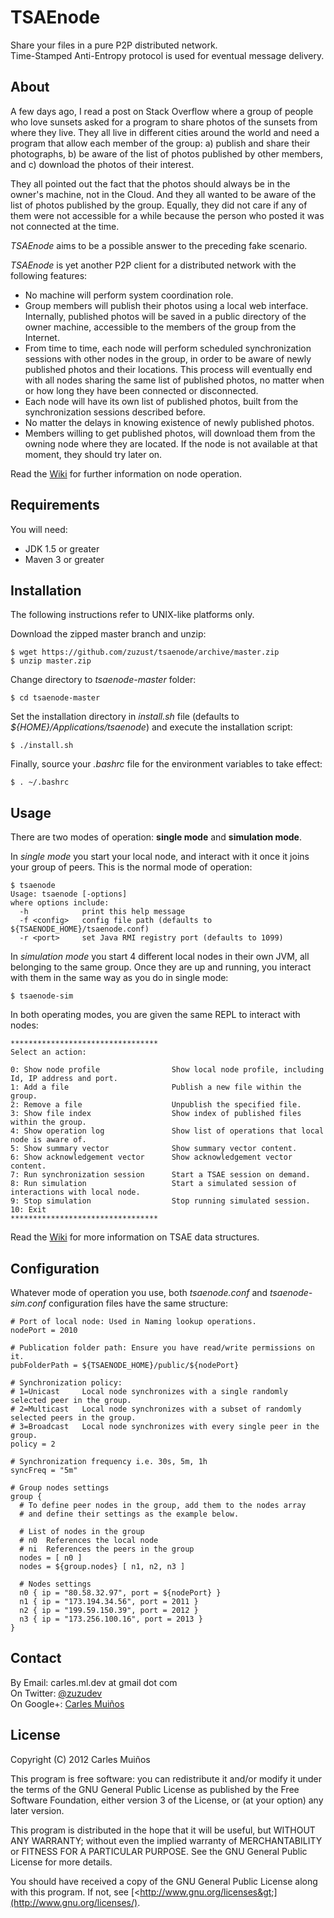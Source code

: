 # TSAEnode

Share your files in a pure P2P distributed network.  
Time-Stamped Anti-Entropy protocol is used for eventual message delivery.


## About

A few days ago, I read a post on Stack Overflow where a group of people who love sunsets asked for a program to share photos of the sunsets from where they live. They all live in different cities around the world and need a program that allow each member of the group: a) publish and share their photographs, b) be aware of the list of photos published by other members, and c) download the photos of their interest.

They all pointed out the fact that the photos should always be in the owner's machine, not in the Cloud. And they all wanted to be aware of the list of photos published by the group. Equally, they did not care if any of them were not accessible for a while because the person who posted it was not connected at the time.

_TSAEnode_ aims to be a possible answer to the preceding fake scenario.

_TSAEnode_ is yet another P2P client for a distributed network with the following features:

* No machine will perform system coordination role.
* Group members will publish their photos using a local web interface. Internally, published photos will be saved in a public directory of the owner machine, accessible to the members of the group from the Internet.
* From time to time, each node will perform scheduled synchronization sessions with other nodes in the group, in order to be aware of newly published photos and their locations. This process will eventually end with all nodes sharing the same list of published photos, no matter when or how long they have been connected or disconnected.
* Each node will have its own list of published photos, built from the synchronization sessions described before.
* No matter the delays in knowing existence of newly published photos.
* Members willing to get published photos, will download them from the owning node where they are located. If the node is not available at that moment, they should try later on.

Read the [Wiki](https://github.com/zuzust/tsaenode/wiki) for further information on node operation.


## Requirements

You will need:

* JDK 1.5 or greater
* Maven 3 or greater


## Installation

The following instructions refer to UNIX-like platforms only.

Download the zipped master branch and unzip:

    $ wget https://github.com/zuzust/tsaenode/archive/master.zip
    $ unzip master.zip

Change directory to _tsaenode-master_ folder:

    $ cd tsaenode-master

Set the installation directory in _install.sh_ file (defaults to _${HOME}/Applications/tsaenode_)
and execute the installation script:

    $ ./install.sh

Finally, source your _.bashrc_ file for the environment variables to take effect:

    $ . ~/.bashrc


## Usage

There are two modes of operation: **single mode** and **simulation mode**.

In _single mode_ you start your local node, and interact with it once it joins your group of peers. This is the normal mode of operation:

    $ tsaenode
    Usage: tsaenode [-options]
    where options include:
      -h            print this help message
      -f <config>   config file path (defaults to ${TSAENODE_HOME}/tsaenode.conf)
      -r <port>     set Java RMI registry port (defaults to 1099)

In _simulation mode_ you start 4 different local nodes in their own JVM, all belonging to the same group. Once they are up and running, you interact with them in the same way as you do in single mode:

    $ tsaenode-sim

In both operating modes, you are given the same REPL to interact with nodes:

    *********************************
    Select an action:

    0: Show node profile                Show local node profile, including Id, IP address and port.
    1: Add a file                       Publish a new file within the group.
    2: Remove a file                    Unpublish the specified file.
    3: Show file index                  Show index of published files within the group.
    4: Show operation log               Show list of operations that local node is aware of.
    5: Show summary vector              Show summary vector content.
    6: Show acknowledgement vector      Show acknowledgement vector content.
    7: Run synchronization session      Start a TSAE session on demand.
    8: Run simulation                   Start a simulated session of interactions with local node.
    9: Stop simulation                  Stop running simulated session.
    10: Exit
    *********************************

Read the [Wiki](https://github.com/zuzust/tsaenode/wiki) for more information on TSAE data structures.


## Configuration

Whatever mode of operation you use, both _tsaenode.conf_ and _tsaenode-sim.conf_ configuration files have the same structure:

    # Port of local node: Used in Naming lookup operations.
    nodePort = 2010

    # Publication folder path: Ensure you have read/write permissions on it.
    pubFolderPath = ${TSAENODE_HOME}/public/${nodePort}

    # Synchronization policy:
    # 1=Unicast     Local node synchronizes with a single randomly selected peer in the group.
    # 2=Multicast   Local node synchronizes with a subset of randomly selected peers in the group.
    # 3=Broadcast   Local node synchronizes with every single peer in the group.
    policy = 2

    # Synchronization frequency i.e. 30s, 5m, 1h
    syncFreq = "5m"

    # Group nodes settings
    group {
      # To define peer nodes in the group, add them to the nodes array
      # and define their settings as the example below.

      # List of nodes in the group
      # n0  References the local node
      # ni  References the peers in the group
      nodes = [ n0 ]
      nodes = ${group.nodes} [ n1, n2, n3 ]

      # Nodes settings
      n0 { ip = "80.58.32.97", port = ${nodePort} }
      n1 { ip = "173.194.34.56", port = 2011 }
      n2 { ip = "199.59.150.39", port = 2012 }
      n3 { ip = "173.256.100.16", port = 2013 }
    }


## Contact

By Email:   carles.ml.dev at gmail dot com  
On Twitter: [@zuzudev](https://twitter.com/zuzudev)  
On Google+: [Carles Muiños](https://plus.google.com/109480759201585988691)


## License

Copyright (C) 2012 Carles Muiños

This program is free software: you can redistribute it and/or modify
it under the terms of the GNU General Public License as published by
the Free Software Foundation, either version 3 of the License, or
(at your option) any later version.

This program is distributed in the hope that it will be useful,
but WITHOUT ANY WARRANTY; without even the implied warranty of
MERCHANTABILITY or FITNESS FOR A PARTICULAR PURPOSE.  See the
GNU General Public License for more details.

You should have received a copy of the GNU General Public License
along with this program.  If not, see [&lt;http://www.gnu.org/licenses&gt;](http://www.gnu.org/licenses/).
